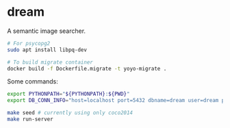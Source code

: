 # dream

A semantic image searcher.

```bash
# For psycopg2
sudo apt install libpq-dev

# To build migrate container
docker build -f Dockerfile.migrate -t yoyo-migrate .
```

Some commands:

```bash
export PYTHONPATH="${PYTHONPATH}:${PWD}"
export DB_CONN_INFO="host=localhost port=5432 dbname=dream user=dream password=devpass"

make seed # currently using only coco2014
make run-server
```
